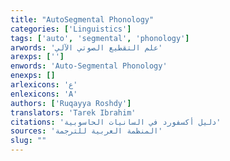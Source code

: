 ```yaml
---
title: "AutoSegmental Phonology"
categories: ['Linguistics']
tags: ['auto', 'segmental', 'phonology']
arwords: 'علم التقطيع الصوتي اﻵلي'
arexps: ['']
enwords: 'Auto-Segmental Phonology'
enexps: []
arlexicons: 'ع'
enlexicons: 'A'
authors: ['Ruqayya Roshdy']
translators: 'Tarek Ibrahim'
citations: 'دليل أكسفورد في السانيات الحاسوبية'
sources: 'المنظمة العربية للترجمة'
slug: ""
---
```

